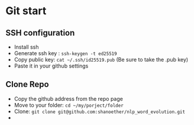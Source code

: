 # Git start 


## SSH configuration

- Install ssh
- Generate ssh key : `ssh-keygen -t ed25519`
- Copy public key: `cat ~/.ssh/id25519.pub` (Be sure to take the .pub key)
- Paste it in your github settings


## Clone Repo

- Copy the github address from the repo page
- Move to your folder: `cd ~/my/porject/folder`
- Clone: `git clone git@github.com:shanoether/nlp_word_evolution.git`
- 